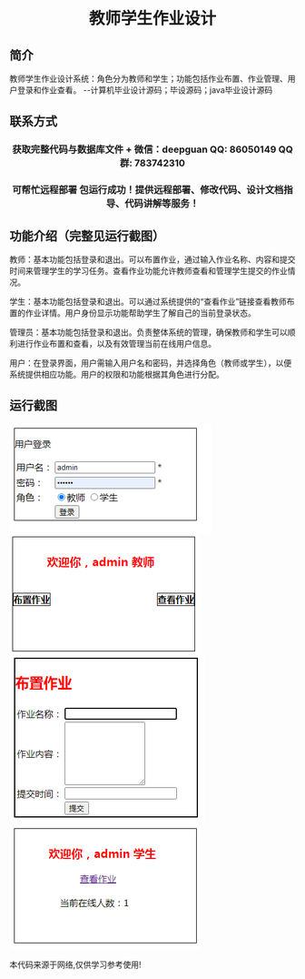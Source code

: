 <p><h1 align="center">教师学生作业设计</h1></p>

## 简介
教师学生作业设计系统：角色分为教师和学生；功能包括作业布置、作业管理、用户登录和作业查看。    --计算机毕业设计源码；毕设源码；java毕业设计源码


## 联系方式
<p><h3 align="center">获取完整代码与数据库文件 + 微信：deepguan QQ: 86050149 QQ群: 783742310</h3></p>
<p><h3 align="center">可帮忙远程部署 包运行成功！提供远程部署、修改代码、设计文档指导、代码讲解等服务！</h3></p>

## 功能介绍（完整见运行截图）
教师：基本功能包括登录和退出。可以布置作业，通过输入作业名称、内容和提交时间来管理学生的学习任务。查看作业功能允许教师查看和管理学生提交的作业情况。

学生：基本功能包括登录和退出。可以通过系统提供的“查看作业”链接查看教师布置的作业详情。用户身份显示功能帮助学生了解自己的当前登录状态。

管理员：基本功能包括登录和退出。负责整体系统的管理，确保教师和学生可以顺利进行作业布置和查看，以及有效管理当前在线用户信息。

用户：在登录界面，用户需输入用户名和密码，并选择角色（教师或学生），以便系统提供相应功能。用户的权限和功能根据其角色进行分配。


## 运行截图
![](imgs/588112-20201122174354469-1687564078.png)
![](imgs/588112-20201122174401910-1853820042.png)
![](imgs/588112-20201122174411576-386132487.png)
![](imgs/588112-20201122174418681-452710420.png)

<p>本代码来源于网络,仅供学习参考使用!</p>

